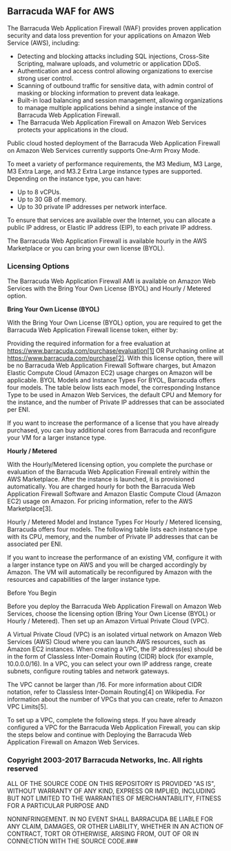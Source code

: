 ## Barracuda WAF for AWS

The Barracuda Web Application Firewall (WAF) provides proven application security and data loss prevention for your applications on Amazon Web Service (AWS), including:

- Detecting and blocking attacks including SQL injections, Cross-Site Scripting, malware uploads, and volumetric or application DDoS.
- Authentication and access control allowing organizations to exercise strong user control.
- Scanning of outbound traffic for sensitive data, with admin control of masking or blocking information to prevent data leakage.
- Built-in load balancing and session management, allowing organizations to manage multiple applications behind a single instance of the Barracuda Web Application Firewall.
- The Barracuda Web Application Firewall on Amazon Web Services protects your applications in the cloud.


Public cloud hosted deployment of the Barracuda Web Application Firewall on Amazon Web Services currently supports One-Arm Proxy Mode.

To meet a variety of performance requirements, the M3 Medium, M3 Large, M3 Extra Large, and M3.2 Extra Large instance types are supported. Depending on the instance type, you can have:
- Up to 8 vCPUs.
- Up to 30 GB of memory.
- Up to 30 private IP addresses per network interface.

To ensure that services are available over the Internet, you can allocate a public IP address, or Elastic IP address (EIP), to each private IP address.

The Barracuda Web Application Firewall is available hourly in the AWS Marketplace or you can bring your own license (BYOL).

### Licensing Options

The Barracuda Web Application Firewall AMI is available on Amazon Web Services with the Bring Your Own License (BYOL) and Hourly / Metered option.

**Bring Your Own License (BYOL)**

With the Bring Your Own License (BYOL) option, you are required to get the Barracuda Web Application Firewall license token, either by:

Providing the required information for a free evaluation at https://www.barracuda.com/purchase/evaluation[1] OR
Purchasing online at https://www.barracuda.com/purchase[2].
With this license option, there will be no Barracuda Web Application Firewall Software charges, but Amazon Elastic Compute Cloud (Amazon EC2) usage charges on Amazon will be applicable.
BYOL Models and Instance Types
For BYOL, Barracuda offers four models. The table below lists each model, the corresponding Instance Type to be used in Amazon Web Services, the default CPU and Memory for the instance, and the number of Private IP addresses that can be associated per ENI.

If you want to increase the performance of a license that you have already purchased, you can buy additional cores from Barracuda and reconfigure your VM for a larger instance type.

**Hourly / Metered**

With the Hourly/Metered licensing option, you complete the purchase or evaluation of the Barracuda Web Application Firewall entirely within the AWS Marketplace. After the instance is launched, it is provisioned automatically. You are charged hourly for both the Barracuda Web Application Firewall Software and Amazon Elastic Compute Cloud (Amazon EC2) usage on Amazon. For pricing information, refer to the AWS Marketplace[3].

Hourly / Metered Model and Instance Types
For Hourly / Metered licensing, Barracuda offers four models. The following table lists each instance type with its CPU, memory, and the number of Private IP addresses that can be associated per ENI.

If you want to increase the performance of an existing VM, configure it with a larger instance type on AWS and you will be charged accordingly by Amazon. The VM will automatically be reconfigured by Amazon with the resources and capabilities of the larger instance type.

Before You Begin

Before you deploy the Barracuda Web Application Firewall on Amazon Web Services, choose the licensing option (Bring Your Own License (BYOL) or Hourly / Metered). Then set up an Amazon Virtual Private Cloud (VPC).

A Virtual Private Cloud (VPC) is an isolated virtual network on Amazon Web Services (AWS) Cloud where you can launch AWS resources, such as Amazon EC2 instances. When creating a VPC, the IP address(es) should be in the form of Classless Inter-Domain Routing (CIDR) block (for example, 10.0.0.0/16). In a VPC, you can select your own IP address range, create subnets, configure routing tables and network gateways.

The VPC cannot be larger than /16.
For more information about CIDR notation, refer to Classless Inter-Domain Routing[4] on Wikipedia. For information about the number of VPCs that you can create, refer to Amazon VPC Limits[5].

To set up a VPC, complete the following steps. If you have already configured a VPC for the Barracuda Web Application Firewall, you can skip the steps below and continue with Deploying the Barracuda Web Application Firewall on Amazon Web Services.

### Copyright 2003-2017 Barracuda Networks, Inc. All rights reserved

ALL OF THE SOURCE CODE ON THIS REPOSITORY IS PROVIDED "AS IS", WITHOUT WARRANTY OF ANY KIND, EXPRESS OR IMPLIED, INCLUDING BUT NOT LIMITED TO THE WARRANTIES OF MERCHANTABILITY, FITNESS FOR A PARTICULAR PURPOSE AND 

NONINFRINGEMENT. IN NO EVENT SHALL BARRACUDA BE LIABLE FOR ANY CLAIM, DAMAGES, OR OTHER LIABILITY, WHETHER IN AN ACTION OF CONTRACT, TORT OR OTHERWISE, ARISING FROM, OUT OF OR IN CONNECTION WITH THE SOURCE CODE.###



